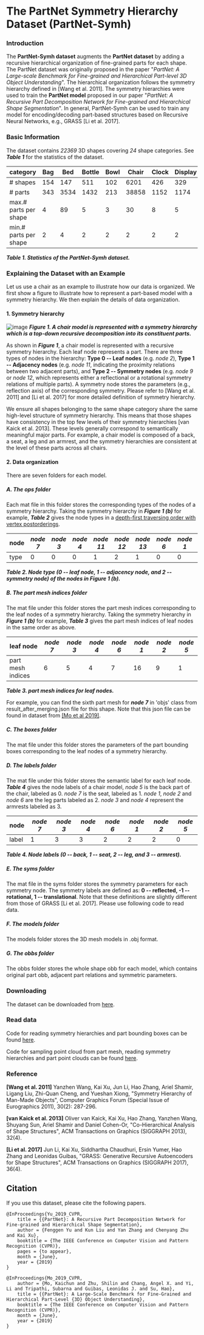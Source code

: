 # The PartNet Symmetry Hierarchy Dataset (PartNet-Symh)

### Introduction

The **PartNet-Symh dataset** augments the **PartNet dataset** by adding a recursive hierarchical organization of fine-grained parts for each shape. The PartNet dataset was originally proposed in the paper "*PartNet: A Large-scale Benchmark for Fine-grained and Hierarchical Part-level 3D Object Understanding*". The hierarchical organization follows the symmetry hierarchy defined in [Wang et al. 2011]. The symmetry hierarchies were used to train the **PartNet model** proposed in our paper "*PartNet: A Recursive Part Decomposition Network for Fine-grained and Hierarchical Shape Segmentation*". In general, PartNet-Symh can be used to train any model for encoding/decoding part-based structures based on Recursive Neural Networks, e.g., GRASS [Li et al. 2017].

### Basic Information

The dataset contains *22369* 3D shapes covering *24* shape categories. See ***Table 1*** for the statistics of the dataset.

|  category  |  Bag   |  Bed   |  Bottle   |  Bowl   |  Chair   |  Clock   |  Display   |  Door   |  Faucet   |  Hat   |  Keyboard   |  Knife   |  Lamp   |  Laptop   |  Microwave   |  Mug   |  Refrigerator   |  Scissors   |  Storage   |  Table   |  TrashCan   |  Vase   |  Dishwasher   |  Earphone   |
| ---- | ---- | ---- | ---- | ---- | ---- | ---- | ---- | ---- | ---- | ---- | ---- | ---- | ---- | ---- | ---- | ---- | ---- | ---- | ---- | ---- | ---- | ---- | ---- | ---- |
| # shapes |  154   |  147   |  511   |  102   |  6201   |  426   |  329   |  198   |  826   |  251   |  109   |  486   |  2603   |  92   |  81   |  231   |  164   |  112   |  2598   |  5868   |  296   |  180   |  135   |  269   |
| # parts |  343   |  3534   |  1432   |  213   |  38858   |  1152   |  1174   |  586   |  3986   |  588   |  5690   |  1571   |  12567   |  270   |  346   |  529   |  671   |  394   |  35507   |  30408   |  2580   |  447   |  928   |  1193   |
| max.# parts per shape |  4   |  89   |  5   |  3   |  30   |  8   |  5   |  9   |  18   |  3   |  64   |  5   |  128   |  3   |  8   |  4   |  8   |  5   |  101   |  50   |  43   |  4   |  8   |  8   |
| min.# parts per shape |  2   |  4   |  2   |  2   |  2   |  2   |  2   |  2   |  2   |  2   |  13   |  2   |  2   |  2   |  3   |  2   |  2   |  2   |  2   |  2   |  2   |  2   |  2   |  2   |

***Table 1. Statistics of the PartNet-Symh dataset.***


### Explaining the Dataset with an Example

Let us use a chair as an example to illustrate how our data is organized. We first show a figure to illustrate how to represent a part-based model with a symmetry hierarchy. We then explain the details of data organization.

#### 1. Symmetry hierarchy
![image](./symh.png) 
***Figure 1. A chair model is represented with a symmetry hierarchy which is a top-down recursive decomposition into its constituent parts.***

As shown in ***Figure 1***, a chair model is represented with a recursive symmetry hierarchy. Each leaf node represents a part. There are three types of nodes in the hierarchy: **Type 0 -- Leaf nodes** (e.g. *node 2*), **Type 1 -- Adjacency nodes** (e.g. *node 11*, indicating the proximity relations between two adjacent parts), and **Type 2 -- Symmetry nodes** (e.g. *node 9* or *node 12*, which represents either a reflectional or a rotational symmetry relations of multiple parts). A symmetry node stores the parameters (e.g., reflection axis) of the corresponding symmetry. Please refer to [Wang et al. 2011] and [Li et al. 2017] for more detailed definition of symmetry hierarchy.

We ensure all shapes belonging to the same shape category share the same high-level structure of symmetry hierarchy. This means that those shapes have consistency in the top few levels of their symmetry hierarchies [van Kaick et al. 2013]. These levels generally correspond to semantically meaningful major parts. For example, a chair model is composed of a back, a seat, a leg and an armrest, and the symmetry hierarchies are consistent at the level of these parts across all chairs.

#### 2. Data organization

There are seven folders for each model. 

##### A. The ops folder
Each mat file in this folder stores the corresponding types of the nodes of a symmetry hierarchy. Taking the symmetry hierarchy in  ***Figure 1 (b)*** for example, ***Table 2*** gives the node types in a [depth-first traversing order with vertex postorderings](https://en.wikipedia.org/wiki/Depth-first_search).

|  node  | *node 7*  | *node 3* | *node 4*    |  *node 11*   | *node 12*  | *node 13*  | *node 6* | *node 1* | *node 2* | *node 8* | *node 9* | *node 10* | *node 14* | *node 5* | *node 15* |
| ---- | ---- | ---- | ---- | ---- | ---- | ---- |---- | ---- | ---- | ---- | ---- | ---- | ---- | ---- | ---- |
| type | 0 | 0 | 0 | 1 | 2 | 1 | 0 | 0 | 0 | 1 | 2 | 1 | 1 | 0 | 1 |

***Table 2. Node type (0 -- leaf node, 1 -- adjacency node, and 2 -- symmetry node) of the nodes in Figure 1 (b).***


##### B. The part mesh indices folder
The mat file under this folder stores the part mesh indices corresponding to the leaf nodes of a symmetry hierarchy.
Taking the symmetry hierarchy in  ***Figure 1 (b)*** for example, ***Table 3*** gives the part mesh indices of leaf nodes in the same order as above.

|  leaf node  | *node 7*  | *node 3* |  *node 4* | *node 6* | *node 1* | *node 2* | *node 5* |
| ---- | ---- | ---- | ---- | ---- | ---- | ---- |---- |
| part mesh indices | 6 | 5 | 4 | 7 | 16 | 9 | 1 |

***Table 3. part mesh indices for leaf nodes.***


For example, you can find the sixth part mesh for ***node 7*** in 'objs' class from result_after_merging.json file for this shape. Note that this json file can be found in dataset from [[Mo et al 2019]](https://cs.stanford.edu/~kaichun/partnet/).

##### C. The boxes folder
The mat file under this folder stores the parameters of the part bounding boxes corresponding to the leaf nodes of a symmetry hierarchy.

##### D. The labels folder
The mat file under this folder stores the semantic label for each leaf node. ***Table 4*** gives the node labels of a chair model, *node 5* is the back part of the chair, labeled as 0. *node 7* is the seat, labeled as 1. *node 1*, *node 2* and *node 6* are the leg parts labeled as 2. *node 3* and *node 4* represent the armrests labeled as 3.  

|  node  | *node 7*  | *node 3* |  *node 4* | *node 6* | *node 1* | *node 2* | *node 5* |
| ---- | ---- | ---- | ---- | ---- | ---- | ---- | ---- |
| label | 1 | 3 | 3 | 2 | 2 | 2 | 0 |

***Table 4. Node labels (0 -- back, 1 -- seat, 2 -- leg, and 3 -- armrest).***


##### E. The syms folder
The mat file in the syms folder stores the symmetry parameters for each symmetry node. The symmetry labels are defined as: **0 -- reflected, -1 -- rotational, 1 -- translational**. Note that these definitions are slightly different from those of GRASS [Li et al. 2017]. Please use following code to read data.

##### F. The models folder
The models folder stores the 3D mesh models in .obj format.

##### G. The obbs folder
The obbs folder stores the whole shape obb for each model, which contains original part obb, adjacent part relations and symmetric parameters.

### Downloading
The dataset can be downloaded from [here](https://www.dropbox.com/sh/el63rv14d01mk89/AAANX5fxfZ5vV7ygTmj-I_ema?dl=0).

### Read data
Code for reading symmetry hierarchies and part bounding boxes can be found [here](https://github.com/PeppaZhu/grass).

Code for sampling point cloud from part mesh, reading symmetry hierarchies and part point clouds can be found [here](https://github.com/FoggYu/PartNet).

### Reference
**[Wang et al. 2011]** Yanzhen Wang, Kai Xu, Jun Li, Hao Zhang, Ariel Shamir, Ligang Liu, Zhi-Quan Cheng, and Yueshan Xiong, "Symmetry Hierarchy of Man-Made Objects", Computer Graphics Forum (Special Issue of Eurographics 2011), 30(2): 287-296.

**[van Kaick et al. 2013]** Oliver van Kaick, Kai Xu, Hao Zhang, Yanzhen Wang, Shuyang Sun, Ariel Shamir and Daniel Cohen-Or, "Co-Hierarchical Analysis of Shape Structures", ACM Transactions on Graphics (SIGGRAPH 2013), 32(4).

**[Li et al. 2017]** Jun Li, Kai Xu, Siddhartha Chaudhuri, Ersin Yumer, Hao Zhang and Leonidas Guibas, "GRASS: Generative Recursive Autoencoders for Shape Structures", ACM Transactions on Graphics (SIGGRAPH 2017), 36(4).

## Citation
If you use this dataset, please cite the following papers.
```
@InProceedings{Yu_2019_CVPR,
    title = {{PartNet}: A Recursive Part Decomposition Network for Fine-grained and Hierarchical Shape Segmentation},
    author = {Fenggen Yu and Kun Liu and Yan Zhang and Chenyang Zhu and Kai Xu},
    booktitle = {The IEEE Conference on Computer Vision and Pattern Recognition (CVPR)},
    pages = {to appear},
    month = {June},
    year = {2019}
}
```

```
@InProceedings{Mo_2019_CVPR,
    author = {Mo, Kaichun and Zhu, Shilin and Chang, Angel X. and Yi, Li and Tripathi, Subarna and Guibas, Leonidas J. and Su, Hao},
    title = {{PartNet}: A Large-Scale Benchmark for Fine-Grained and Hierarchical Part-Level {3D} Object Understanding},
    booktitle = {The IEEE Conference on Computer Vision and Pattern Recognition (CVPR)},
    month = {June},
    year = {2019}
}
```
